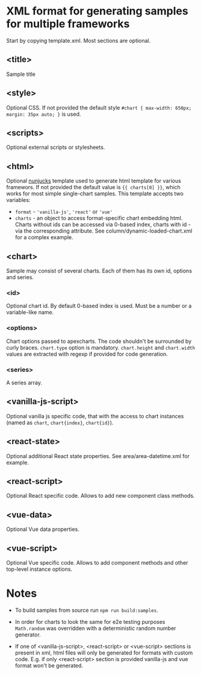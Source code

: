 # XML format for generating samples for multiple frameworks

Start by copying template.xml. Most sections are optional.

## &lt;title>

Sample title

## &lt;style>

Optional CSS. If not provided the default style `#chart { max-width: 650px; margin: 35px auto; }` is used.

## &lt;scripts>

Optional external scripts or stylesheets.

## &lt;html>

Optional [nunjucks](https://mozilla.github.io/nunjucks/templating.html) template used to generate html template for various framewors. If not provided the default value is `{{ charts[0] }}`, which works for most simple single-chart samples. This template accepts two variables:

- `format` - `'vanilla-js'`, `'react'` or `'vue'`
- `charts` - an object to access format-specific chart embedding html. Charts without ids can be accessed via 0-based index, charts with id - via the corresponding attribute. See column/dynamic-loaded-chart.xml for a complex example.

## &lt;chart>

Sample may consist of several charts. Each of them has its own id, options and series.

### &lt;id>

Optional chart id. By default 0-based index is used. Must be a number or a variable-like name.

### &lt;options>

Chart options passed to apexcharts. The code shouldn't be surrounded by curly braces. `chart.type` option is mandatory. `chart.height` and `chart.width` values are extracted with regexp if provided for code generation.

### &lt;series>

A series array.

## &lt;vanilla-js-script>

Optional vanilla js specific code, that with the access to chart instances (named as `chart`, `chart{index}`, `chart{id}`).

## &lt;react-state>

Optional additional React state properties. See area/area-datetime.xml for example.

## &lt;react-script>

Optional React specific code. Allows to add new component class methods.

## &lt;vue-data>

Optional Vue data properties.

## &lt;vue-script>

Optional Vue specific code. Allows to add component methods and other top-level instance options.

# Notes

* To build samples from source run `npm run build:samples`.

* In order for charts to look the same for e2e testing purposes `Math.random` was overridden with a deterministic random number generator.

* If one of &lt;vanilla-js-script>, &lt;react-script> or &lt;vue-script> sections is present in xml, html files will only be generated for formats with custom code. E.g. if only &lt;react-script> section is provided vanilla-js and vue format won't be generated.
